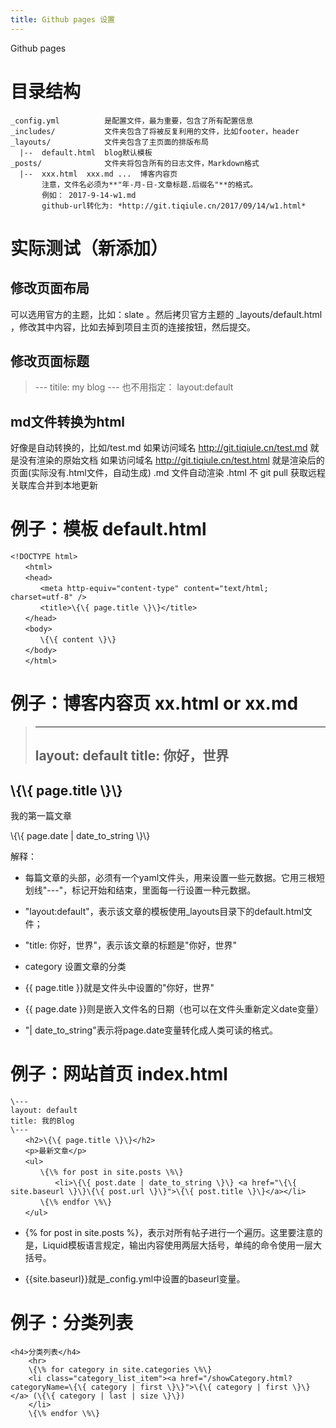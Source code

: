 ```yaml
---
title: Github pages 设置
---
```

Github pages 
# 目录结构
```
_config.yml          是配置文件，最为重要，包含了所有配置信息
_includes/           文件夹包含了将被反复利用的文件，比如footer，header
_layouts/            文件夹包含了主页面的排版布局
  |--  default.html  blog默认模板
_posts/              文件夹将包含所有的日志文件，Markdown格式
  |--  xxx.html  xxx.md ...  博客内容页
       注意，文件名必须为**"年-月-日-文章标题.后缀名"**的格式。
       例如： 2017-9-14-w1.md  
       github-url转化为: *http://git.tiqiule.cn/2017/09/14/w1.html*

```


# 实际测试（新添加）
## 修改页面布局
   可以选用官方的主题，比如：slate 。然后拷贝官方主题的 _layouts/default.html
，修改其中内容，比如去掉到项目主页的连接按钮，然后提交。

## 修改页面标题
>\---
>titile: my blog
>\---
也不用指定： layout:default  

## md文件转换为html
好像是自动转换的，比如/test.md 
如果访问域名 http://git.tiqiule.cn/test.md  就是没有渲染的原始文档
如果访问域名 http://git.tiqiule.cn/test.html 就是渲染后的页面(实际没有.html文件，自动生成)
.md 文件自动渲染  .html 不
git pull 获取远程关联库合并到本地更新


# 例子：模板 default.html 
```
<!DOCTYPE html>
　　<html>
　　<head>
　　　　<meta http-equiv="content-type" content="text/html; charset=utf-8" />
　　　　<title>\{\{ page.title \}\}</title>
　　</head>
　　<body>
　　　　\{\{ content \}\}
　　</body>
　　</html>
```


# 例子：博客内容页 xx.html or xx.md
>---
>layout: default
>title: 你好，世界
>---
<h2>\{\{ page.title \}\}</h2>
<p>我的第一篇文章</p>
<p>\{\{ page.date | date_to_string \}\}</p>


解释：
- 每篇文章的头部，必须有一个yaml文件头，用来设置一些元数据。它用三根短划线"---"，标记开始和结束，里面每一行设置一种元数据。

- "layout:default"，表示该文章的模板使用_layouts目录下的default.html文件；

- "title: 你好，世界"，表示该文章的标题是"你好，世界"

- category 设置文章的分类

- \{\{ page.title \}\}就是文件头中设置的"你好，世界"

- \{\{ page.date \}\}则是嵌入文件名的日期（也可以在文件头重新定义date变量）

- "| date_to_string"表示将page.date变量转化成人类可读的格式。


# 例子：网站首页 index.html
```
\---
layout: default
title: 我的Blog
\---
　　<h2>\{\{ page.title \}\}</h2>
　　<p>最新文章</p>
　　<ul>
　　　　\{\% for post in site.posts \%\}
　　　　　　<li>\{\{ post.date | date_to_string \}\} <a href="\{\{ site.baseurl \}\}\{\{ post.url \}\}">\{\{ post.title \}\}</a></li>
　　　　\{\% endfor \%\}
　　</ul>
```

- \{\% for post in site.posts \%\}，表示对所有帖子进行一个遍历。这里要注意的是，Liquid模板语言规定，输出内容使用两层大括号，单纯的命令使用一层大括号。

- \{\{site.baseurl\}\}就是_config.yml中设置的baseurl变量。


# 例子：分类列表
```
<h4>分类列表</h4>  
    <hr>  
    \{\% for category in site.categories \%\}  
    <li class="category_list_item"><a href="/showCategory.html?categoryName=\{\{ category | first \}\}">\{\{ category | first \}\}</a> (\{\{ category | last | size \}\})  
    </li>  
    \{\% endfor \%\}  
```
